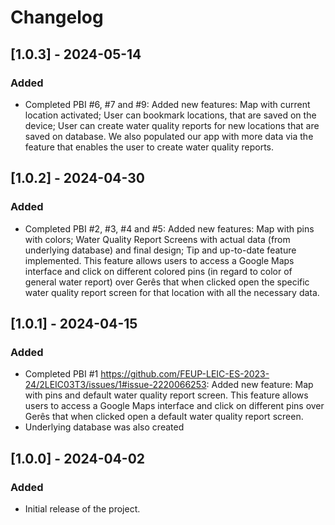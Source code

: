# Changelog

## [1.0.3] - 2024-05-14

### Added

- Completed PBI #6, #7 and #9: Added new features: Map with current location activated; User can bookmark locations, that are saved on the device; User can create water quality reports for new locations that are saved on database. We also populated our app with more data via the feature that enables the user to create water quality reports.

## [1.0.2] - 2024-04-30

### Added
- Completed PBI #2, #3, #4 and #5: Added new features: Map with pins with colors; Water Quality Report Screens with actual data (from underlying database) and final design; Tip and up-to-date feature implemented. This feature allows users to access a Google Maps interface and click on different colored pins (in regard to color of general water report) over Gerês that when clicked open the specific water quality report screen for that location with all the necessary data.

## [1.0.1] - 2024-04-15

### Added
- Completed PBI #1 https://github.com/FEUP-LEIC-ES-2023-24/2LEIC03T3/issues/1#issue-2220066253: Added new feature: Map with pins and default water quality report screen. This feature allows users to access a Google Maps interface and click on different pins over Gerês that when clicked open a default water quality report screen.
- Underlying database was also created

## [1.0.0] - 2024-04-02

### Added
- Initial release of the project.
